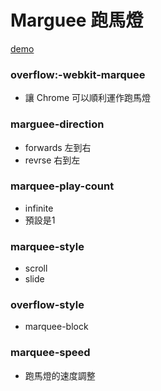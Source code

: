 # Marguee 跑馬燈

[demo](https://www.tutorialspoint.com/html/html_marquees.htm)

### overflow:-webkit-marquee

* 讓 Chrome 可以順利運作跑馬燈

### marguee-direction

* forwards 左到右
* revrse 右到左

### marquee-play-count

* infinite
* 預設是1

### marquee-style

* scroll
* slide

### overflow-style

* marquee-block

### marquee-speed

* 跑馬燈的速度調整
